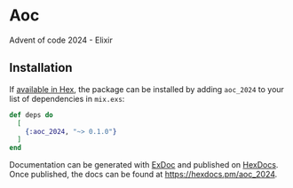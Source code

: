 # Aoc

Advent of code 2024 - Elixir

## Installation

If [available in Hex](https://hex.pm/docs/publish), the package can be installed
by adding `aoc_2024` to your list of dependencies in `mix.exs`:

```elixir
def deps do
  [
    {:aoc_2024, "~> 0.1.0"}
  ]
end
```

Documentation can be generated with [ExDoc](https://github.com/elixir-lang/ex_doc)
and published on [HexDocs](https://hexdocs.pm). Once published, the docs can
be found at <https://hexdocs.pm/aoc_2024>.
